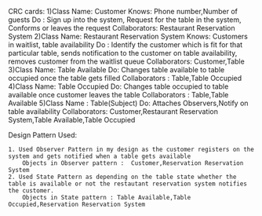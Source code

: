 CRC cards:
1)Class Name: Customer
	Knows: Phone number,Number of guests
	Do : Sign up into the system, Request for the table in the system, Conforms or leaves the request
	Collaborators: Restaurant Reservation System
2)Class Name: Restaurant Reservation System
	Knows: Customers in waitlist, table availability
	Do : Identify the customer which is fit for that particular table, sends notification to the customer on table availability,
		 removes customer from the waitlist queue
	Collaborators: Customer,Table
3)Class Name: Table Available
	Do: Changes table available to table occupied once the table gets filled
	Collaborators : Table,Table Occupied
4)Class Name: Table Occupied
	Do: Changes table occupied to table available once customer leaves the table
	Collaborators : Table,Table Available
5)Class Name : Table(Subject)
	Do: Attaches Observers,Notify on table availability
	Collaborators: Customer,Restaurant Reservation System,Table Available,Table Occupied

Design Pattern Used:
	
	1. Used Observer Pattern in my design as the customer registers on the system and gets notified when a table gets available
		Objects in Observer pattern :  Customer,Reservation Reservation System
	2. Used State Pattern as depending on the table state whether the table is available or not the restautant reservation system notifies the customer. 
		Objects in State pattern : Table Available,Table Occupied,Reservation Reservation System